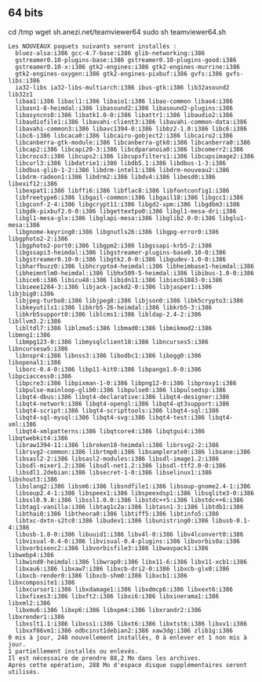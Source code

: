 64 bits
-------
   cd /tmp
   wget sh.anezi.net/teamviewer64
   sudo sh teamviewer64.sh


    Les NOUVEAUX paquets suivants seront installés :
      bluez-alsa:i386 gcc-4.7-base:i386 glib-networking:i386
      gstreamer0.10-plugins-base:i386 gstreamer0.10-plugins-good:i386
      gstreamer0.10-x:i386 gtk2-engines:i386 gtk2-engines-murrine:i386
      gtk2-engines-oxygen:i386 gtk2-engines-pixbuf:i386 gvfs:i386 gvfs-libs:i386
      ia32-libs ia32-libs-multiarch:i386 ibus-gtk:i386 lib32asound2 lib32z1
      libaa1:i386 libacl1:i386 libaio1:i386 libao-common libao4:i386
      libasn1-8-heimdal:i386 libasound2:i386 libasound2-plugins:i386
      libasyncns0:i386 libatk1.0-0:i386 libattr1:i386 libaudio2:i386
      libaudiofile1:i386 libavahi-client3:i386 libavahi-common-data:i386
      libavahi-common3:i386 libavc1394-0:i386 libbz2-1.0:i386 libc6:i386
      libc6-i386 libcaca0:i386 libcairo-gobject2:i386 libcairo2:i386
      libcanberra-gtk-module:i386 libcanberra-gtk0:i386 libcanberra0:i386
      libcap2:i386 libcapi20-3:i386 libcdparanoia0:i386 libcomerr2:i386
      libcroco3:i386 libcups2:i386 libcupsfilters1:i386 libcupsimage2:i386
      libcurl3:i386 libdatrie1:i386 libdb5.1:i386 libdbus-1-3:i386
      libdbus-glib-1-2:i386 libdrm-intel1:i386 libdrm-nouveau2:i386
      libdrm-radeon1:i386 libdrm2:i386 libdv4:i386 libesd0:i386 libexif12:i386
      libexpat1:i386 libffi6:i386 libflac8:i386 libfontconfig1:i386
      libfreetype6:i386 libgail-common:i386 libgail18:i386 libgcc1:i386
      libgconf-2-4:i386 libgcrypt11:i386 libgd2-xpm:i386 libgdbm3:i386
      libgdk-pixbuf2.0-0:i386 libgettextpo0:i386 libgl1-mesa-dri:i386
      libgl1-mesa-glx:i386 libglapi-mesa:i386 libglib2.0-0:i386 libglu1-mesa:i386
      libgnome-keyring0:i386 libgnutls26:i386 libgpg-error0:i386 libgphoto2-2:i386
      libgphoto2-port0:i386 libgpm2:i386 libgssapi-krb5-2:i386
      libgssapi3-heimdal:i386 libgstreamer-plugins-base0.10-0:i386
      libgstreamer0.10-0:i386 libgtk2.0-0:i386 libgudev-1.0-0:i386
      libharfbuzz0:i386 libhcrypto4-heimdal:i386 libheimbase1-heimdal:i386
      libheimntlm0-heimdal:i386 libhx509-5-heimdal:i386 libibus-1.0-0:i386
      libice6:i386 libicu48:i386 libidn11:i386 libiec61883-0:i386
      libieee1284-3:i386 libjack-jackd2-0:i386 libjasper1:i386 libjbig0:i386
      libjpeg-turbo8:i386 libjpeg8:i386 libjson0:i386 libk5crypto3:i386
      libkeyutils1:i386 libkrb5-26-heimdal:i386 libkrb5-3:i386
      libkrb5support0:i386 liblcms1:i386 libldap-2.4-2:i386 libllvm3.2:i386
      libltdl7:i386 liblzma5:i386 libmad0:i386 libmikmod2:i386 libmng1:i386
      libmpg123-0:i386 libmysqlclient18:i386 libncurses5:i386 libncursesw5:i386
      libnspr4:i386 libnss3:i386 libodbc1:i386 libogg0:i386 libopenal1:i386
      liborc-0.4-0:i386 libp11-kit0:i386 libpango1.0-0:i386 libpciaccess0:i386
      libpcre3:i386 libpixman-1-0:i386 libpng12-0:i386 libproxy1:i386
      libpulse-mainloop-glib0:i386 libpulse0:i386 libpulsedsp:i386
      libqt4-dbus:i386 libqt4-declarative:i386 libqt4-designer:i386
      libqt4-network:i386 libqt4-opengl:i386 libqt4-qt3support:i386
      libqt4-script:i386 libqt4-scripttools:i386 libqt4-sql:i386
      libqt4-sql-mysql:i386 libqt4-svg:i386 libqt4-test:i386 libqt4-xml:i386
      libqt4-xmlpatterns:i386 libqtcore4:i386 libqtgui4:i386 libqtwebkit4:i386
      libraw1394-11:i386 libroken18-heimdal:i386 librsvg2-2:i386
      librsvg2-common:i386 librtmp0:i386 libsamplerate0:i386 libsane:i386
      libsasl2-2:i386 libsasl2-modules:i386 libsdl-image1.2:i386
      libsdl-mixer1.2:i386 libsdl-net1.2:i386 libsdl-ttf2.0-0:i386
      libsdl1.2debian:i386 libsecret-1-0:i386 libselinux1:i386 libshout3:i386
      libslang2:i386 libsm6:i386 libsndfile1:i386 libsoup-gnome2.4-1:i386
      libsoup2.4-1:i386 libspeex1:i386 libspeexdsp1:i386 libsqlite3-0:i386
      libssl0.9.8:i386 libssl1.0.0:i386 libstdc++5:i386 libstdc++6:i386
      libtag1-vanilla:i386 libtag1c2a:i386 libtasn1-3:i386 libtdb1:i386
      libthai0:i386 libtheora0:i386 libtiff5:i386 libtinfo5:i386
      libtxc-dxtn-s2tc0:i386 libudev1:i386 libunistring0:i386 libusb-0.1-4:i386
      libusb-1.0-0:i386 libuuid1:i386 libv4l-0:i386 libv4lconvert0:i386
      libvisual-0.4-0:i386 libvisual-0.4-plugins:i386 libvorbis0a:i386
      libvorbisenc2:i386 libvorbisfile3:i386 libwavpack1:i386 libwebp4:i386
      libwind0-heimdal:i386 libwrap0:i386 libx11-6:i386 libx11-xcb1:i386
      libxau6:i386 libxaw7:i386 libxcb-dri2-0:i386 libxcb-glx0:i386
      libxcb-render0:i386 libxcb-shm0:i386 libxcb1:i386 libxcomposite1:i386
      libxcursor1:i386 libxdamage1:i386 libxdmcp6:i386 libxext6:i386
      libxfixes3:i386 libxft2:i386 libxi6:i386 libxinerama1:i386 libxml2:i386
      libxmu6:i386 libxp6:i386 libxpm4:i386 libxrandr2:i386 libxrender1:i386
      libxslt1.1:i386 libxss1:i386 libxt6:i386 libxtst6:i386 libxv1:i386
      libxxf86vm1:i386 odbcinst1debian2:i386 xaw3dg:i386 zlib1g:i386
    0 mis à jour, 248 nouvellement installés, 0 à enlever et 1 non mis à jour.
    1 partiellement installés ou enlevés.
    Il est nécessaire de prendre 88,2 Mo dans les archives.
    Après cette opération, 288 Mo d'espace disque supplémentaires seront utilisés.
